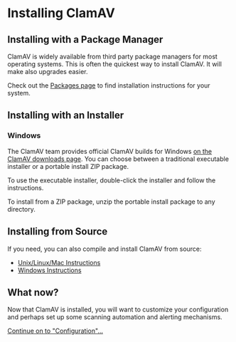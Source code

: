 # Installing ClamAV

## Installing with a Package Manager

ClamAV is widely available from third party package managers for most operating systems. This is often the quickest way to install ClamAV. It will make also upgrades easier.

Check out the [Packages page](Installing/Packages.md) to find installation instructions for your system.

## Installing with an Installer

### Windows

The ClamAV team provides official ClamAV builds for Windows [on the ClamAV downloads page](https://www.clamav.net/downloads#otherversions). You can choose between a traditional executable installer or a portable install ZIP package.

To use the executable installer, double-click the installer and follow the instructions.

To install from a ZIP package, unzip the portable install package to any directory.

## Installing from Source

If you need, you can also compile and install ClamAV from source:
- [Unix/Linux/Mac Instructions](Installing-from-source/Installing-from-source-Unix.md)
- [Windows Instructions](Installing-from-source/Installing-from-source-Windows.md)

## What now?

Now that ClamAV is installed, you will want to customize your configuration and perhaps set up some scanning automation and alerting mechanisms.

[Continue on to "Configuration"...](Configuration.md)
